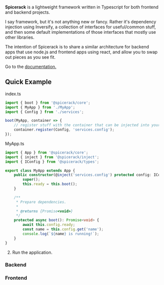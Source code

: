 **Spicerack** is a lightweight framework written in Typescript for both frontend and backend projects.

I say framework, but it's not anything new or fancy. Rather it's dependency injection using Inversify, a collection of interfaces for useful/common stuff, and then some default implementations of those interfaces that mostly use other libraries.

The intention of Spicerack is to share a similar architecture for backend apps that use node.js and frontend apps using react, and allow you to swap out pieces as you see fit.


Go to the [documentation.](docs/index.md)
## Quick Example

index.ts
```ts
import { boot } from '@spicerack/core';
import { MyApp } from './MyApp';
import { Config } from './services';

boot(MyApp, container => {
    // register stuff with the container that can be injected into your classes
    container.register(Config, 'services.config');
});
```

MyApp.ts
```ts
import { App } from '@spicerack/core';
import { inject } from '@spicerack/inject';
import { IConfig } from '@spicerack/types';

export class MyApp extends App {
    public constructor(@inject('services.config') protected config: IConfig) {
        super();
        this.ready = this.boot();
    }

    /**
     * Prepare dependencies.
     * 
     * @returns {Promise<void>}
     */
    protected async boot(): Promise<void> {
        await this.config.ready;
        const name = this.config.get('name');
        console.log(`${name} is running!`);
    }
}
```

2. Run the application.


### Backend
### Frontend